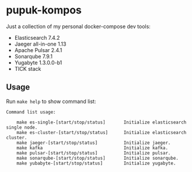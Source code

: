 pupuk-kompos
=============

Just a collection of my personal docker-compose dev tools:

* Elasticsearch 7.4.2
* Jaeger all-in-one 1.13
* Apache Pulsar 2.4.1
* Sonarqube 7.9.1
* Yugabyte 1.3.0.0-b1
* TICK stack

Usage
------------

Run `make help` to show command list:

```
Command list usage:

    make es-single-[start/stop/status]       Initialize elasticsearch single node.
    make es-cluster-[start/stop/status]      Initialize elasticsearch cluster.
    make jaeger-[start/stop/status]          Initialize jaeger.
    make kafka                               Initialize kafka.
    make pulsar-[start/stop/status]          Initialize pulsar.
    make sonarqube-[start/stop/status]       Initialize sonarqube.
    make yubabyte-[start/stop/status]        Initialize yugabyte.
```
